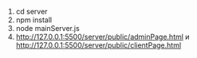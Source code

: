 1. cd server
2. npm install 
3. node mainServer.js   
4. http://127.0.0.1:5500/server/public/adminPage.html и http://127.0.0.1:5500/server/public/clientPage.html
